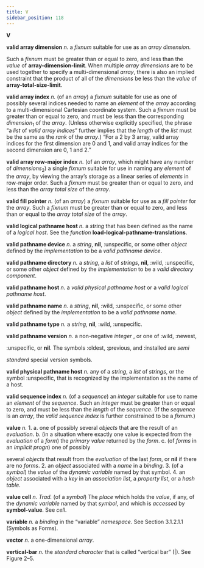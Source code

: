 ```yaml
---
title: V
sidebar_position: 118
---
```


**V** 



**valid array dimension** *n.* a *fixnum* suitable for use as an *array dimension*. 



Such a *fixnum* must be greater than or equal to zero, and less than the *value* of **array-dimension-limit**. When multiple *array dimensions* are to be used together to specify a multi-dimensional *array*, there is also an implied constraint that the product of all of the *dimensions* be less than the *value* of **array-total-size-limit**. 



**valid array index** *n.* (of an *array*) a *fixnum* suitable for use as one of possibly several indices needed to name an *element* of the *array* according to a multi-dimensional Cartesian coordinate system. Such a *fixnum* must be greater than or equal to zero, and must be less than the corresponding *dimension*<sub>1</sub> of the *array*. (Unless otherwise explicitly specified, the phrase “a *list* of *valid array indices*” further implies that the *length* of the *list* must be the same as the *rank* of the *array*.) “For a 2 by 3 array, valid array indices for the first dimension are 0 and 1, and valid array indices for the second dimension are 0, 1 and 2.” 



**valid array row-major index** *n.* (of an *array*, which might have any number of *dimensions*<sub>2</sub>) a single *fixnum* suitable for use in naming any *element* of the *array*, by viewing the array’s storage as a linear series of *elements* in row-major order. Such a *fixnum* must be greater than or equal to zero, and less than the *array total size* of the *array*. 



**valid fill pointer** *n.* (of an *array*) a *fixnum* suitable for use as a *fill pointer* for the *array*. Such a *fixnum* must be greater than or equal to zero, and less than or equal to the *array total size* of the *array*. 



**valid logical pathname host** *n.* a *string* that has been defined as the name of a *logical host*. See the *function* **load-logical-pathname-translations**. 







 



 



**valid pathname device** *n.* a *string*, **nil**, :unspecific, or some other *object* defined by the *implementation* to be a *valid pathname device*. 



**valid pathname directory** *n.* a *string*, a *list* of *strings*, **nil**, :wild, :unspecific, or some other *object* defined by the *implementation* to be a *valid directory component*. 



**valid pathname host** *n.* a *valid physical pathname host* or a *valid logical pathname host*. 



**valid pathname name** *n.* a *string*, **nil**, :wild, :unspecific, or some other *object* defined by the *implementation* to be a *valid pathname name*. 



**valid pathname type** *n.* a *string*, **nil**, :wild, :unspecific. 



**valid pathname version** *n.* a non-negative *integer* , or one of :wild, :newest, 



:unspecific, or **nil**. The symbols :oldest, :previous, and :installed are *semi* 



*standard* special version symbols. 



**valid physical pathname host** *n.* any of a *string*, a *list* of *strings*, or the symbol :unspecific, that is recognized by the implementation as the name of a host. 



**valid sequence index** *n.* (of a *sequence*) an *integer* suitable for use to name an *element* of the *sequence*. Such an *integer* must be greater than or equal to zero, and must be less than the *length* of the *sequence*. (If the *sequence* is an *array*, the *valid sequence index* is further constrained to be a *fixnum*.) 



**value** *n.* 1. a. one of possibly several *objects* that are the result of an *evaluation*. b. (in a situation where exactly one value is expected from the *evaluation* of a *form*) the *primary value* returned by the *form*. c. (of *forms* in an *implicit progn*) one of possibly 



several *objects* that result from the *evaluation* of the last *form*, or **nil** if there are no *forms*. 2. an *object* associated with a *name* in a *binding*. 3. (of a *symbol*) the *value* of the *dynamic variable* named by that symbol. 4. an *object* associated with a *key* in an *association list*, a *property list*, or a *hash table*. 



**value cell** *n. Trad.* (of a *symbol*) The *place* which holds the *value*, if any, of the *dynamic variable* named by that *symbol*, and which is *accessed* by **symbol-value**. See *cell*. 



**variable** *n.* a *binding* in the “variable” *namespace*. See Section 3.1.2.1.1 (Symbols as Forms). 



**vector** *n.* a one-dimensional *array*. 



**vertical-bar** *n.* the *standard character* that is called “vertical bar” (|). See Figure 2–5. 



 



 



